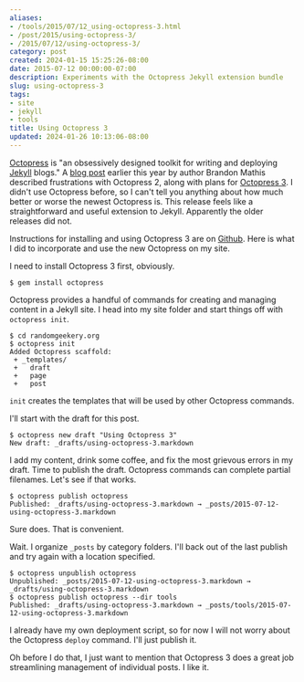 ```yaml
---
aliases:
- /tools/2015/07/12_using-octopress-3.html
- /post/2015/using-octopress-3/
- /2015/07/12/using-octopress-3/
category: post
created: 2024-01-15 15:25:26-08:00
date: 2015-07-12 00:00:00-07:00
description: Experiments with the Octopress Jekyll extension bundle
slug: using-octopress-3
tags:
- site
- jekyll
- tools
title: Using Octopress 3
updated: 2024-01-26 10:13:06-08:00
---
```


[Octopress](http://octopress.org/) is "an obsessively designed toolkit for writing and deploying [Jekyll](using-octopress-3.md) blogs." A [blog post](http://octopress.org/2015/01/15/octopress-3.0-is-coming/) earlier this year by author Brandon Mathis described frustrations with Octopress 2, along with plans for [Octopress 3](https://github.com/octopress/octopress). I didn't use Octopress before, so I can't tell you anything about how much better or worse the newest Octopress is. This release feels like a straightforward and useful extension to Jekyll. Apparently the older releases did not.

<!--more-->

Instructions for installing and using Octopress 3 are on [Github](https://github.com/octopress/octopress). Here is what I did to  incorporate and use the new Octopress on my site.

I need to install Octopress 3 first, obviously.

````
$ gem install octopress
````

Octopress provides a handful of commands for creating and managing content in a Jekyll site. I head into my site folder and start things off with `octopress init`.

````
$ cd randomgeekery.org
$ octopress init
Added Octopress scaffold:
 + _templates/
 +   draft
 +   page
 +   post
````

`init` creates the templates that will be used by other Octopress commands.

I'll start with the draft for this post.

````
$ octopress new draft "Using Octopress 3"
New draft: _drafts/using-octopress-3.markdown
````

I add my content, drink some coffee, and fix the most grievous errors in my draft. Time to publish the draft. Octopress commands can complete partial filenames. Let's see if that works.

````
$ octopress publish octopress
Published: _drafts/using-octopress-3.markdown → _posts/2015-07-12-using-octopress-3.markdown
````

Sure does. That is convenient.

Wait. I organize `_posts` by category folders. I'll back out of the last publish and try again with a location specified.

````
$ octopress unpublish octopress
Unpublished: _posts/2015-07-12-using-octopress-3.markdown → _drafts/using-octopress-3.markdown
$ octopress publish octopress --dir tools
Published: _drafts/using-octopress-3.markdown → _posts/tools/2015-07-12-using-octopress-3.markdown
````

I already have my own deployment script, so for now I will not worry about the Octopress `deploy` command. I'll just publish it.

Oh before I do that, I just want to mention that Octopress 3 does a
great job streamlining management of individual posts. I like it.